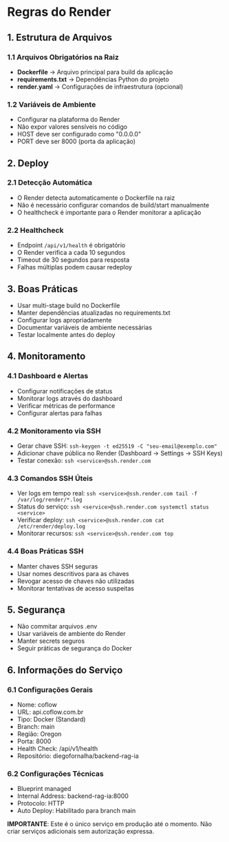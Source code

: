 # Regras do Render

## 1. Estrutura de Arquivos

### 1.1 Arquivos Obrigatórios na Raiz

- **Dockerfile** → Arquivo principal para build da aplicação
- **requirements.txt** → Dependências Python do projeto
- **render.yaml** → Configurações de infraestrutura (opcional)

### 1.2 Variáveis de Ambiente

- Configurar na plataforma do Render
- Não expor valores sensíveis no código
- HOST deve ser configurado como "0.0.0.0"
- PORT deve ser 8000 (porta da aplicação)

## 2. Deploy

### 2.1 Detecção Automática

- O Render detecta automaticamente o Dockerfile na raiz
- Não é necessário configurar comandos de build/start manualmente
- O healthcheck é importante para o Render monitorar a aplicação

### 2.2 Healthcheck

- Endpoint `/api/v1/health` é obrigatório
- O Render verifica a cada 10 segundos
- Timeout de 30 segundos para resposta
- Falhas múltiplas podem causar redeploy

## 3. Boas Práticas

- Usar multi-stage build no Dockerfile
- Manter dependências atualizadas no requirements.txt
- Configurar logs apropriadamente
- Documentar variáveis de ambiente necessárias
- Testar localmente antes do deploy

## 4. Monitoramento

### 4.1 Dashboard e Alertas

- Configurar notificações de status
- Monitorar logs através do dashboard
- Verificar métricas de performance
- Configurar alertas para falhas

### 4.2 Monitoramento via SSH

- Gerar chave SSH: `ssh-keygen -t ed25519 -C "seu-email@exemplo.com"`
- Adicionar chave pública no Render (Dashboard → Settings → SSH Keys)
- Testar conexão: `ssh <service>@ssh.render.com`

### 4.3 Comandos SSH Úteis

- Ver logs em tempo real: `ssh <service>@ssh.render.com tail -f /var/log/render/*.log`
- Status do serviço: `ssh <service>@ssh.render.com systemctl status <service>`
- Verificar deploy: `ssh <service>@ssh.render.com cat /etc/render/deploy.log`
- Monitorar recursos: `ssh <service>@ssh.render.com top`

### 4.4 Boas Práticas SSH

- Manter chaves SSH seguras
- Usar nomes descritivos para as chaves
- Revogar acesso de chaves não utilizadas
- Monitorar tentativas de acesso suspeitas

## 5. Segurança

- Não commitar arquivos .env
- Usar variáveis de ambiente do Render
- Manter secrets seguros
- Seguir práticas de segurança do Docker

## 6. Informações do Serviço

### 6.1 Configurações Gerais

- Nome: coflow
- URL: api.coflow.com.br
- Tipo: Docker (Standard)
- Branch: main
- Região: Oregon
- Porta: 8000
- Health Check: /api/v1/health
- Repositório: diegofornalha/backend-rag-ia

### 6.2 Configurações Técnicas

- Blueprint managed
- Internal Address: backend-rag-ia:8000
- Protocolo: HTTP
- Auto Deploy: Habilitado para branch main

**IMPORTANTE**: Este é o único serviço em produção até o momento. Não criar serviços adicionais sem autorização expressa.
